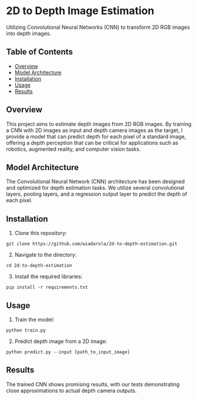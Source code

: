 # 2D to Depth Image Estimation

Utilizing Convolutional Neural Networks (CNN) to transform 2D RGB images into depth images.

## Table of Contents
- [Overview](#overview)
- [Model Architecture](#model-architecture)
- [Installation](#installation)
- [Usage](#usage)
- [Results](#results)

## Overview

This project aims to estimate depth images from 2D RGB images. By training a CNN with 2D images as input and depth camera images as the target, I provide a model that can predict depth for each pixel of a standard image, offering a depth perception that can be critical for applications such as robotics, augmented reality, and computer vision tasks.

## Model Architecture

The Convolutional Neural Network (CNN) architecture has been designed and optimized for depth estimation tasks. We utilize several convolutional layers, pooling layers, and a regression output layer to predict the depth of each pixel.

## Installation

1. Clone this repository: 
```
git clone https://github.com/wiadarola/2d-to-depth-estimation.git
```

2. Navigate to the directory:
```
cd 2d-to-depth-estimation
```

3. Install the required libraries:
```
pip install -r requirements.txt
```

## Usage

1. Train the model:
```
python train.py
```

2. Predict depth image from a 2D image:
```
python predict.py --input [path_to_input_image]
```

## Results

The trained CNN shows promising results, with our tests demonstrating close approximations to actual depth camera outputs.
